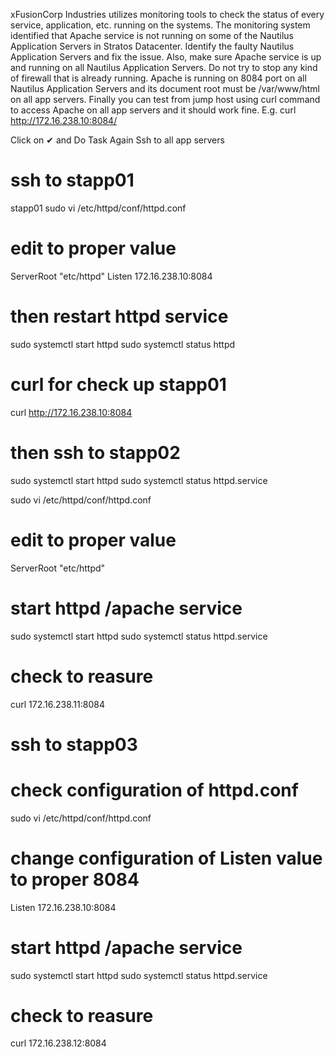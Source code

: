 xFusionCorp Industries utilizes monitoring tools to check the status of every service, application, etc. running on the systems. The monitoring system identified that Apache service is not running on some of the Nautilus Application Servers in Stratos Datacenter.
Identify the faulty Nautilus Application Servers and fix the issue. Also, make sure Apache service is up and running on all Nautilus Application Servers. Do not try to stop any kind of firewall that is already running.
Apache is running on 8084 port on all Nautilus Application Servers and its document root must be /var/www/html on all app servers.
Finally you can test from jump host using curl command to access Apache on all app servers and it should work fine. E.g. curl http://172.16.238.10:8084/

Click on ✔ and Do Task Again
Ssh to all app servers 

# ssh to stapp01
stapp01 
sudo vi /etc/httpd/conf/httpd.conf

# edit to proper value
ServerRoot "etc/httpd"
Listen 172.16.238.10:8084

# then restart httpd service
sudo systemctl start httpd
sudo systemctl status httpd

# curl for check up stapp01
curl http://172.16.238.10:8084

# then ssh to stapp02

sudo systemctl start httpd
sudo systemctl status httpd.service

sudo vi /etc/httpd/conf/httpd.conf

# edit to proper value
ServerRoot "etc/httpd"

# start httpd /apache service
sudo systemctl start httpd
sudo systemctl status httpd.service

# check to reasure
curl 172.16.238.11:8084

# ssh to stapp03
# check configuration of httpd.conf
sudo vi /etc/httpd/conf/httpd.conf
# change configuration of Listen value to proper 8084
Listen 172.16.238.10:8084

# start httpd /apache service
sudo systemctl start httpd
sudo systemctl status httpd.service

# check to reasure
curl 172.16.238.12:8084
